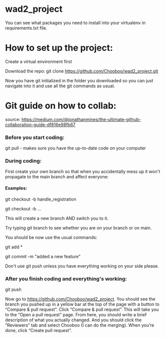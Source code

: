 # wad2_project

You can see what packages you need to install into your virtualenv in requirements.txt file.

# How to set up the project:
Create a virtual environment first

Download the repo: git clone https://github.com/Chooboo/wad2_project.git

Now you have git initialized in the folder you downloaded so you can just navigate into it and use all the git commands as usual.



# Git guide on how to collab:
source: https://medium.com/@jonathanmines/the-ultimate-github-collaboration-guide-df816e98fb67

### Before you start coding:

git pull - makes sure you have the up-to-date code on your computer


### During coding:

First create your own branch so that when you accidentally mess up it won't propagate to the main branch and affect everyone:

#### Examples:

git checkout -b handle_registration

git checkout -b ...

This will create a new branch AND switch you to it.

Try typing git branch to see whether you are on your branch or on main.


You should be now use the usual commands:

git add *

git commit -m "added a new feature"

Don't use git push unless you have everything working on your side please.


### After you finish coding and everything's working:

git push

Now go to https://github.com/Chooboo/wad2_project. 
You should see the branch you pushed up in a yellow bar at the top of the page with a button to “Compare & pull request”.
Click “Compare & pull request”. This will take you to the “Open a pull request” page. 
From here, you should write a brief description of what you actually changed. 
And you should click the “Reviewers” tab and select Chooboo (I can do the merging). When you’re done, click “Create pull request”.
